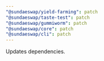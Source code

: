 ```yaml
---
"@sundaeswap/yield-farming": patch
"@sundaeswap/taste-test": patch
"@sundaeswap/gummiworm": patch
"@sundaeswap/core": patch
"@sundaeswap/cli": patch
---
```


Updates dependencies.

